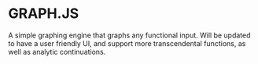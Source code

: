 # GRAPH.JS
A simple graphing engine that graphs any functional input. Will be updated to have a user friendly UI, and support more transcendental functions, as well as analytic continuations.
